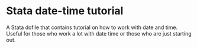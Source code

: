 # Stata date-time tutorial

A Stata dofile that contains tutorial on how to work with date and time. Useful for those who work a lot with date time or those who are just starting out.
